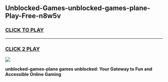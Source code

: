 
## Unblocked-Games-unblocked-games-plane-Play-Free-n8w5v
<h3>
<a href="https://premium76.site?title=unblocked-games-plane&ref=21A">CLICK TO PLAY</a></h3>
<hr>

<h3>
<a href="https://premium76.site?title=unblocked-games-plane&ref=21A">CLICK 2 PLAY</a>
  
</h3>

<a href="https://premium76.site?title=unblocked-games-plane&ref=21A"><img src="https://clearcache.store/games.png"></a>


**unblocked-games-plane games unblocked: Your Gateway to Fun and Accessible Online Gaming**
